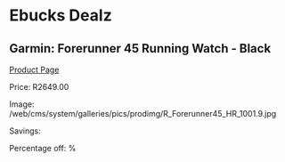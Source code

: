 
# Ebucks Dealz
## Garmin: Forerunner 45 Running Watch - Black
[Product Page](https://www.ebucks.com/web/shop/productSelected.do?prodId=681143652&catId=1233320031)

Price: R2649.00

Image: /web/cms/system/galleries/pics/prodimg/R_Forerunner45_HR_1001.9.jpg

Savings: 

Percentage off: %
	